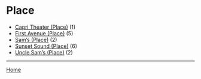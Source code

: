 # Place

  * [Capri Theater  (Place)](./place/capri-theater/) (1)
  * [First Avenue (Place)](./place/first-avenue/) (5)
  * [Sam’s (Place)](./place/sam-s/) (2)
  * [Sunset Sound (Place)](./place/sunset-sound/) (6)
  * [Uncle Sam’s (Place)](./place/uncle-sam-s/) (2)

----

[Home](../)
